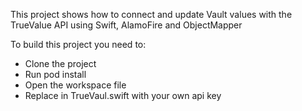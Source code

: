 This project shows how to connect and update Vault values with the TrueValue API using Swift, AlamoFire and ObjectMapper

To build this project you need to:

- Clone the project
- Run pod install
- Open the workspace file
- Replace <YOUR API KEY> in TrueVaul.swift with your own api key
